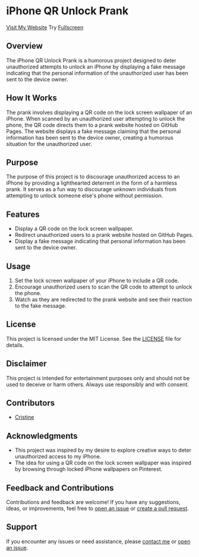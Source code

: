 # iPhone QR Unlock Prank
[Visit My Website](ScantoUnlock.html)
Try [Fullscreen](fullscreen.html)

## Overview
The iPhone QR Unlock Prank is a humorous project designed to deter unauthorized attempts to unlock an iPhone by displaying a fake message indicating that the personal information of the unauthorized user has been sent to the device owner.

## How It Works
The prank involves displaying a QR code on the lock screen wallpaper of an iPhone. When scanned by an unauthorized user attempting to unlock the phone, the QR code directs them to a prank website hosted on GitHub Pages. The website displays a fake message claiming that the personal information has been sent to the device owner, creating a humorous situation for the unauthorized user.

## Purpose
The purpose of this project is to discourage unauthorized access to an iPhone by providing a lighthearted deterrent in the form of a harmless prank. It serves as a fun way to discourage unknown individuals from attempting to unlock someone else's phone without permission.

## Features
- Display a QR code on the lock screen wallpaper.
- Redirect unauthorized users to a prank website hosted on GitHub Pages.
- Display a fake message indicating that personal information has been sent to the device owner.

## Usage
1. Set the lock screen wallpaper of your iPhone to include a QR code.
2. Encourage unauthorized users to scan the QR code to attempt to unlock the phone.
3. Watch as they are redirected to the prank website and see their reaction to the fake message.

## License
This project is licensed under the MIT License. See the [LICENSE](LICENSE) file for details.

## Disclaimer
This project is intended for entertainment purposes only and should not be used to deceive or harm others. Always use responsibly and with consent.

## Contributors
- [Cristine](https://github.com/CRSTNKYL)

## Acknowledgments
- This project was inspired by my desire to explore creative ways to deter unauthorized access to my iPhone.
- The idea for using a QR code on the lock screen wallpaper was inspired by browsing through locked iPhone wallpapers on Pinterest.

## Feedback and Contributions
Contributions and feedback are welcome! If you have any suggestions, ideas, or improvements, feel free to [open an issue](https://github.com/crstnkyl/crstnkyl.github.io/issues) or [create a pull request](https://github.com/crstnkyl/crstnkyl.github.io/pulls).

## Support
If you encounter any issues or need assistance, please [contact me](mailto:lumbacristinekyle@gmail.com) or [open an issue](https://github.com/crstnkyl/crstnkyl.github.io/issues).
